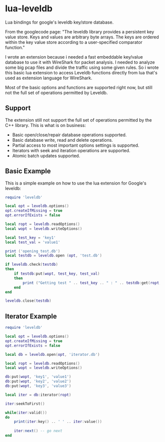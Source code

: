 lua-leveldb
===========

Lua bindings for google's leveldb key/store database.

From the googlecode page:
"The leveldb library provides a persistent key value store. Keys and values are arbitrary byte arrays.
The keys are ordered within the key value store according to a user-specified comparator function."

I wrote an extension because i needed a fast embeddable key/value database to use it with WireShark for packet analysis.
I needed to analyze some big pcap files and divide the traffic using some given rules.
So i wrote this basic lua extension to access Leveldb functions directly from lua that's used as extension language for WireShark.

Most of the basic options and functions are supported right now, but still not the full set of operations permitted by Leveldb.

Support
-----
The extension still not support the full set of operations permitted by the C++ library.
This is what is on business:  
  * Basic open/close/repair database operations supported.  
  * Basic database write, read and delete operations.
  * Partial access to most important options settings is supported.
  * Iterators with seek and iteration operations are supported.
  * Atomic batch updates supported.

Basic Example
-----
This is a simple example on how to use the lua extension for Google's leveldb:

```lua
require 'leveldb'

local opt = leveldb.options()
opt.createIfMissing = true
opt.errorIfExists = false

local ropt = leveldb.readOptions()
local wopt = leveldb.writeOptions()

local test_key = 'key1'
local test_val = 'value1'

print ('opening test.db')
local testdb = leveldb.open (opt, 'test.db')

if leveldb.check(testdb)
then
	if testdb:put(wopt, test_key, test_val)
	then
		print ("Getting test " .. test_key .. " : " .. testdb:get(ropt, test_key))
	end
end

leveldb.close(testdb)
```

Iterator Example
-----
```lua
require 'leveldb'

local opt = leveldb.options()
opt.createIfMissing = true
opt.errorIfExists = false

local db = leveldb.open(opt, 'iterator.db')

local ropt = leveldb.readOptions()
local wopt = leveldb.writeOptions()

db:put(wopt, 'key1', 'value1')
db:put(wopt, 'key2', 'value2')
db:put(wopt, 'key3', 'value3')

local iter = db:iterator(ropt)

iter:seekToFirst()

while(iter:valid())
do
	print(iter:key() .. ' ' .. iter:value())
	
	iter:next() -- go next
end
```